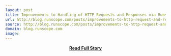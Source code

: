 ```yaml
---
layout: post
title: Improvements to Handling of HTTP Requests and Responses via Runscope URLs
url: http://blog.runscope.com/posts/improvements-to-http-request-and-response-handling-via-runscope-urls
source: http://blog.runscope.com/posts/improvements-to-http-request-and-response-handling-via-runscope-urls
domain: blog.runscope.com
image: 
---
```


<p></p>
<center><p><a href="http://blog.runscope.com/posts/improvements-to-http-request-and-response-handling-via-runscope-urls" style='padding:25px; font-sze:18px; font-weight: bold;'>Read Full Story</a></p></center>
